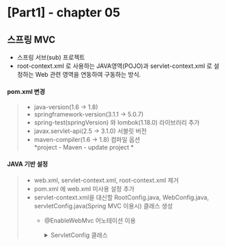 [Part1] - chapter 05
=========================

스프링 MVC 
--------
- 스프링 서브(sub) 프로젝트
- root-context.xml 로 사용하는 JAVA영역(POJO)과 servlet-context.xml 로 설정하는 Web 관련 영역을 연동하여 구동하는 방식. 

#### pom.xml 변경 
> - java-version(1.6 → 1.8)   
> - springframework-version(3.1.1 → 5.0.7)   
> - spring-test(springVersion) 와 lombok(1.18.0) 라이브러리 추가
> - javax.servlet-api(2.5 → 3.1.0) 서블릿 버전  
> - maven-compiler(1.6 → 1.8) 컴파일 옵션  
*project - Maven - update project *   

#### JAVA 기반 설정   
> - web.xml, servlet-context.xml, root-context.xml 제거   
> - pom.xml 에 web.xml 미사용 설정 추가 
> - servlet-context.xml을 대신할 RootConfig.java, WebConfig.java, servletConfig.java(Spring MVC 이용시) 클래스 생성   
>	* @EnableWebMvc 어노테이션 이용
>		<details markdown="1">
> 		<summary>ServletConfig 클래스</summary>
>	
>		```java   
>		@EnableWebMvc
>		@ComponentScan(basePackages = {"org.zerock.controller"})
>		 public class ServletConfig implements WebMvcConfigurer {
> 		
>		 	@Override
> 			public void configureViewResolvers(ViewResolverRegistry registry) {
> 		
> 			InternalResourceViewResolver bean = new  InternalResourceViewResolver();
> 			bean.setViewClass(JstlView.class);
> 			bean.setPrefix("/WEB-INF/views/");
>			bean.setSuffix(".jsp");
>			registry.viewResolver(bean);
>			}
>			
>			@Override
>			public void addResourceHandlers(ResourceHandlerRegistry registry) { 
>				registry.addResourceHandler("/resources/**").addResourceLocations("/resources/");
>			}
>		}	
>		``` 
></details>
